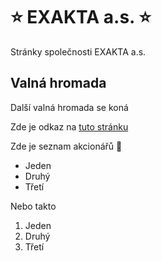 # :star: EXAKTA a.s. :star: 
Stránky společnosti EXAKTA a.s.

## Valná hromada
Další valná hromada se koná 

Zde je odkaz na [tuto stránku](https://exakta.cz)

Zde je seznam akcionářů :gem:
- Jeden
- Druhý
- Třetí 

Nebo takto
1. Jeden
2. Druhý
3. Třetí 

